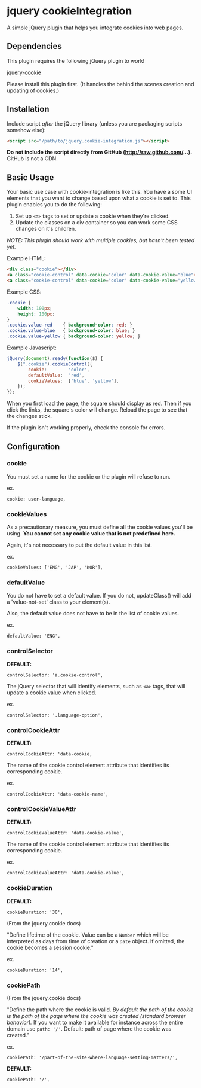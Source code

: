 # jquery cookieIntegration

A simple jQuery plugin that helps you integrate cookies into web pages.

## Dependencies

This plugin requires the following jQuery plugin to work!

[jquery-cookie](https://github.com/carhartl/jquery-cookie/blob/master/README.md)

Please install this plugin first. (It handles the behind the scenes creation and updating of cookies.)

## Installation

Include script *after* the jQuery library (unless you are packaging scripts somehow else):

```html
<script src="/path/to/jquery.cookie-integration.js"></script>
```

**Do not include the script directly from GitHub (http://raw.github.com/...).**  GitHub is not a CDN.

## Basic Usage

Your basic use case with cookie-integration is like this. You have a some UI elements that you want to change based upon what a cookie is set to. This plugin enables you to do the following:
1. Set up `<a>` tags to set or update a cookie when they're clicked.
2. Update the classes on a div container so you can work some CSS changes on it's children.

*NOTE: This plugin should work with multiple cookies, but hasn't been tested yet.*

Example HTML:

```HTML
<div class="cookie"></div>
<a class="cookie-control" data-cookie="color" data-cookie-value="blue">blue</a>
<a class="cookie-control" data-cookie="color" data-cookie-value="yellow">yellow</a>
```

Example CSS:

```CSS
.cookie {
	width: 100px;
	height: 100px;
}
.cookie.value-red    { background-color: red; }
.cookie.value-blue   { background-color: blue; }
.cookie.value-yellow { background-color: yellow; }
```

Example Javascript:

```javascript
jQuery(document).ready(function($) {
	$(".cookie").cookieControl({
		cookie:        'color',
		defaultValue:  'red',
		cookieValues:  ['blue', 'yellow'],
	});
});
```

When you first load the page, the square should display as red. Then if you click the links, the square's color will change. Reload the page to see that the changes stick.

If the plugin isn't working properly, check the console for errors.

## Configuration

### cookie

You must set a name for the cookie or the plugin will refuse to run.

ex.
```
cookie: user-language,
```

### cookieValues

As a precautionary measure, you must define all the cookie values you'll be using. **You cannot set any cookie value that is not predefined here.**

Again, it's not necessary to put the default value in this list.

ex.
```
cookieValues: ['ENG', 'JAP', 'KOR'],
```

### defaultValue

You do not have to set a default value. If you do not, updateClass() will add a 'value-not-set' class to your element(s).

Also, the default value does not have to be in the list of cookie values.

ex.
```
defaultValue: 'ENG',
```

### controlSelector

**DEFAULT:**
```
controlSelector: 'a.cookie-control',
```

The jQuery selector that will identify elements, such as `<a>` tags, that will update a cookie value when clicked.

ex.
```
controlSelector: '.language-option',
```

### controlCookieAttr

**DEFAULT:**
```
controlCookieAttr: 'data-cookie,
```

The name of the cookie control element attribute that identifies its corresponding cookie.

ex.
```
controlCookieAttr: 'data-cookie-name',
```

### controlCookieValueAttr

**DEFAULT:**
```
controlCookieValueAttr: 'data-cookie-value',
```

The name of the cookie control element attribute that identifies its corresponding cookie.

ex.
```
controlCookieValueAttr: 'data-cookie-value',
```

### cookieDuration

**DEFAULT:**
```
cookieDuration: '30',
```

(From the jquery.cookie docs)

"Define lifetime of the cookie. Value can be a `Number` which will be interpreted as days from time of creation or a `Date` object. If omitted, the cookie becomes a session cookie."

ex.
```
cookieDuration: '14',
```

### cookiePath

(From the jquery.cookie docs)

"Define the path where the cookie is valid. *By default the path of the cookie is the path of the page where the cookie was created (standard browser behavior).* If you want to make it available for instance across the entire domain use `path: '/'`. Default: path of page where the cookie was created."

ex.
```
cookiePath: '/part-of-the-site-where-language-setting-matters/',
```

**DEFAULT:**
```
cookiePath: '/',
```